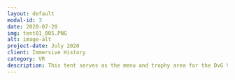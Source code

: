 ```yaml
---
layout: default
modal-id: 3
date: 2020-07-28
img: tent01_005.PNG
alt: image-alt
project-date: July 2020
client: Immersive History
category: VR
description: This tent serves as the menu and trophy area for the DvG VR game.  My responsibilities consisted of laying out the props and environment, as well as optimizing models and textures.
---
```

